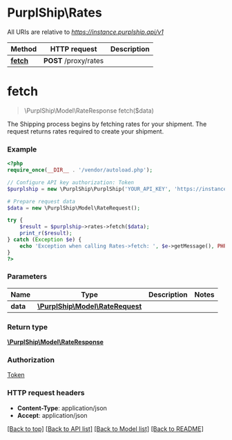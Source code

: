 # PurplShip\Rates

All URIs are relative to *https://instance.purplship.api/v1*

Method | HTTP request | Description
------------- | ------------- | -------------
[**fetch**](Rates.md#fetch) | **POST** /proxy/rates | 


# **fetch**
> \PurplShip\Model\RateResponse fetch($data)



The Shipping process begins by fetching rates for your shipment. The request returns rates required to create your shipment.

### Example
```php
<?php
require_once(__DIR__ . '/vendor/autoload.php');

// Configure API key authorization: Token
$purplship = new \PurplShip\PurplShip('YOUR_API_KEY', 'https://instance.purplship.api/v1');

# Prepare request data
$data = new \PurplShip\Model\RateRequest();

try {
    $result = $purplship->rates->fetch($data);
    print_r($result);
} catch (Exception $e) {
    echo 'Exception when calling Rates->fetch: ', $e->getMessage(), PHP_EOL;
}
?>
```

### Parameters

Name | Type | Description  | Notes
------------- | ------------- | ------------- | -------------
 **data** | [**\PurplShip\Model\RateRequest**](../Model/RateRequest.md)|  |

### Return type

[**\PurplShip\Model\RateResponse**](../Model/RateResponse.md)

### Authorization

[Token](../../README.md#Token)

### HTTP request headers

 - **Content-Type**: application/json
 - **Accept**: application/json

[[Back to top]](#) [[Back to API list]](../../README.md#documentation-for-api-endpoints) [[Back to Model list]](../../README.md#documentation-for-models) [[Back to README]](../../README.md)

